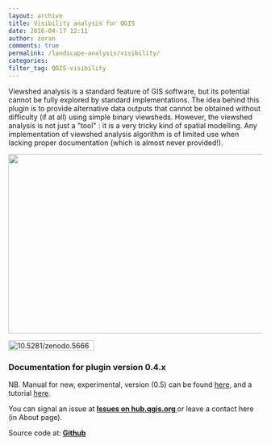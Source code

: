 ```yaml
---
layout: archive
title: Visibility analysis for QGIS
date: 2016-04-17 12:11
author: zoran
comments: true
permalink: /landscape-analysis/visibility/
categories: 
filter_tag: QGIS-visibility 
---
```

Viewshed analysis is a standard feature of GIS software, but its potential cannot be fully explored by standard implementations. The idea behind this plugin is to provide alternative data outputs that cannot be obtained without difficulty (if at all) using simple binary viewsheds. However, the viewshed analysis is not just a "tool" : it is a very tricky kind of spatial modelling. Any implementation of viewshed analysis algorithm is of limited use when lacking proper documentation (which is almost never provided!).

<img class="alignnone" src="http://hub.qgis.org/attachments/download/8383" alt="" width="761" height="356" />

<a href="https://zenodo.org/badge/latestdoi/22929/zoran-cuckovic/QGIS-visibility-analysis" target="_blank"><img class="alignnone" src="https://zenodo.org/badge/22929/zoran-cuckovic/QGIS-visibility-analysis.svg" alt="10.5281/zenodo.56664" width="170" height="20" /></a>
<h3>Documentation for plugin version 0.4.x</h3>
NB. Manual for new, experimental, version (0.5) can be found <a href="http://zoran-cuckovic.github.io/QGIS-visibility-analysis/">here</a>, and a tutorial <a href="/qgis-viewshed-plugin-a-tutorial/">here</a>.


You can signal an issue at <strong><a href="https://hub.qgis.org/projects/viewshed/issues">Issues on hub.qgis.org </a></strong>or leave a contact here (in About page).

Source code at:<strong> <a href="https://github.com/zoran-cuckovic/QGIS-visibility-analysis">Github</a></strong>